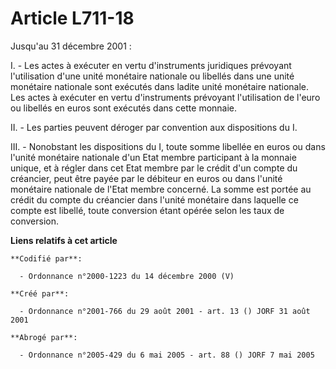 # Article L711-18

Jusqu'au 31 décembre 2001 :

I. - Les actes à exécuter en vertu d'instruments juridiques prévoyant l'utilisation d'une unité monétaire nationale ou
libellés dans une unité monétaire nationale sont exécutés dans ladite unité monétaire nationale. Les actes à exécuter en
vertu d'instruments prévoyant l'utilisation de l'euro ou libellés en euros sont exécutés dans cette monnaie.

II. - Les parties peuvent déroger par convention aux dispositions du I.

III. - Nonobstant les dispositions du I, toute somme libellée en euros ou dans l'unité monétaire nationale d'un Etat membre
participant à la monnaie unique, et à régler dans cet Etat membre par le crédit d'un compte du créancier, peut être payée par
le débiteur en euros ou dans l'unité monétaire nationale de l'Etat membre concerné. La somme est portée au crédit du compte
du créancier dans l'unité monétaire dans laquelle ce compte est libellé, toute conversion étant opérée selon les taux de
conversion.

**Liens relatifs à cet article**

	**Codifié par**:

	  - Ordonnance n°2000-1223 du 14 décembre 2000 (V)

	**Créé par**:

	  - Ordonnance n°2001-766 du 29 août 2001 - art. 13 () JORF 31 août 2001

	**Abrogé par**:

	  - Ordonnance n°2005-429 du 6 mai 2005 - art. 88 () JORF 7 mai 2005
